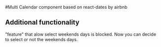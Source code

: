 #Multi Calendar component based on react-dates by airbnb

## Additional functionality
"feature" that alow select weekends days is blocked. Now you can decide to select or not the weekends days. 